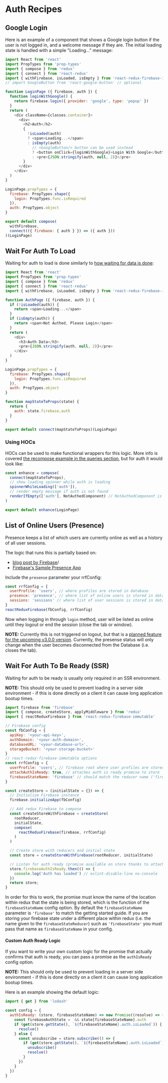 # Auth Recipes

## Google Login

Here is an example of a component that shows a Google login button if the user is not logged in, and a welcome message if they are. The initial loading state is handled with a simple "Loading..." message:

```js
import React from 'react'
import PropTypes from 'prop-types'
import { compose } from 'redux'
import { connect } from 'react-redux'
import { withFirebase, isLoaded, isEmpty } from 'react-redux-firebase-immutable'
// import GoogleButton from 'react-google-button' // optional

function LoginPage ({ firebase, auth }) {
  function loginWithGoogle() {
    return firebase.login({ provider: 'google', type: 'popup' })
  }
  return (
    <div className={classes.container}>
      <div>
        <h2>Auth</h2>
        {
          !isLoaded(auth)
          ? <span>Loading...</span>
          : isEmpty(auth)
            // <GoogleButton/> button can be used instead
            ? <button onClick={loginWithGoogle}>Login With Google</button>
            : <pre>{JSON.stringify(auth, null, 2)}</pre>
        }
      </div>
    </div>
  )
}

LoginPage.propTypes = {
  firebase: PropTypes.shape({
    login: PropTypes.func.isRequired
  }),
  auth: PropTypes.object
}

export default compose(
  withFirebase,
  connect(({ firebase: { auth } }) => ({ auth }))
)(LoginPage)
```

## Wait For Auth To Load
Waiting for auth to load is done similarly to [how waiting for data is done](/docs/queries.html#loading):

```js
import React from 'react'
import PropTypes from 'prop-types'
import { compose } from 'redux'
import { connect } from 'react-redux'
import { withFirebase, isLoaded, isEmpty } from 'react-redux-firebase-immutable'

function AuthPage ({ firebase, auth }) {
  if (!isLoaded(auth)) {
    return <span>Loading...</span>
  }
  if (isEmpty(auth)) {
    return <span>Not Authed, Please Login</span>
  }
  return (
    <div>
      <h3>Auth Data</h3>
      <pre>{JSON.stringify(auth, null, 2)}</pre>
    </div>
  )
}

LoginPage.propTypes = {
  firebase: PropTypes.shape({
    login: PropTypes.func.isRequired
  }),
  auth: PropTypes.object
}

function mapStateToProps(state) {
  return {
    auth: state.firebase.auth
  }
}

export default connect(mapStateToProps)(LoginPage)
```

### Using HOCs
HOCs can be used to make functional wrappers for this logic. More info is covered [the recompose example in the queries section](/docs/queries.html#loadingHOCs), but for auth it would look like:

```js
const enhance = compose(
  connect(mapStateToProps),
  // show loading spinner while auth is loading
  spinnerWhileLoading(['auth']),
  // render empty message if auth is not found
  renderIfEmpty(['auth'], NotAuthedComponent) // NotAuthedComponent is a react component
)

export default enhance(LoginPage)
```

## List of Online Users (Presence)

Presence keeps a list of which users are currently online as well as a history of all user sessions.

The logic that runs this is partially based on:
* [blog post by Firebase](https://firebase.googleblog.com/2013/06/how-to-build-presence-system.html)/
* [Firebase's Sample Presence App](https://firebase.google.com/docs/database/web/offline-capabilities#section-sample)

Include the `presense` parameter your rrfConfig:

```js
const rrfConfig = {
  userProfile: 'users', // where profiles are stored in database
  presence: 'presence', // where list of online users is stored in database
  sessions: 'sessions' // where list of user sessions is stored in database (presence must be enabled)
}
reactReduxFirebase(fbConfig, rrfConfig)
```

Now when logging in through `login` method, user will be listed as online until they logout or end the session (close the tab or window).

**NOTE:** Currently this is not triggered on logout, but that is a [planned feature for the upcoming v3.0.0 version](https://github.com/nader2560/react-redux-firebase/wiki/v3.0.0-Roadmap). Currently, the presense status will only change when the user becomes disconnected from the Database (i.e. closes the tab).

## Wait For Auth To Be Ready (SSR)

Waiting for auth to be ready is usually only required in an SSR environment.

**NOTE:** This should only be used to prevent loading in a server side environment - if this is done directly on a client it can cause long application bootup times.

```js
import firebase from 'firebase'
import { compose, createStore, applyMiddleware } from 'redux'
import { reactReduxFirebase } from 'react-redux-firebase-immutable'

// Firebase config
const fbConfig = {
  apiKey: '<your-api-key>',
  authDomain: '<your-auth-domain>',
  databaseURL: '<your-database-url>',
  storageBucket: '<your-storage-bucket>'
}
// react-redux-firebase-immutable options
const rrfConfig = {
  userProfile: 'users', // firebase root where user profiles are stored
  attachAuthIsReady: true, // attaches auth is ready promise to store
  firebaseStateName: 'firebase' // should match the reducer name ('firebase' is default)
}

const createStore = (initialState = {}) => {
  // Initialize Firebase instance
  firebase.initializeApp(fbConfig)

  // Add redux Firebase to compose
  const createStoreWithFirebase = createStore(
    rootReducer,
    initialState,
    compose(
      reactReduxFirebase(firebase, rrfConfig)
    )
  )

  // Create store with reducers and initial state
  const store = createStoreWithFirebase(rootReducer, initialState)

  // Listen for auth ready (promise available on store thanks to attachAuthIsReady: true config option)
  store.firebaseAuthIsReady.then(() => {
    console.log('Auth has loaded') // eslint-disable-line no-console
  })
  return store;
}
```

In order for this to work, the promise must know the name of the location within redux that the state is being stored, which is the function of the `firebaseStateName` config option. By default the `firebaseStateName` parameter is `'firebase'` to match the getting started guide. If you are storing your firebase state under a different place within redux (i.e. the name given to the `firebaseStateReducer`) such as `'firebaseState'` you must pass that name as `firebaseStateName` in your config.

#### Custom Auth Ready Logic

If you want to write your own custom logic for the promise that actually confirms that auth is ready, you can pass a promise as the `authIsReady` config option.

**NOTE:** This should only be used to prevent loading in a server side environment - if this is done directly on a client it can cause long application bootup times.

Here is an example showing the default logic:

```js
import { get } from 'lodash'

const config = {
  authIsReady: (store, firebaseStateName) => new Promise((resolve) => {
    const firebaseAuthState =  && state[firebaseStateName].auth
    if (get(store.getState(), `${firebaseStateName}.auth.isLoaded`)) {
      resolve()
    } else {
      const unsubscribe = store.subscribe(() => {
        if (get(store.getState(), `${firebaseStateName}.auth.isLoaded`)) {
          unsubscribe()
          resolve()
        }
      })
    }
  })
}
```
